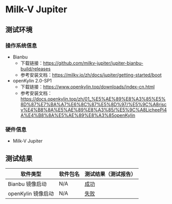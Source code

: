 # Milk-V Jupiter

## 测试环境

### 操作系统信息

- Bianbu
  - 下载链接：https://github.com/milkv-jupiter/jupiter-bianbu-build/releases
  - 参考安装文档：https://milkv.io/zh/docs/jupiter/getting-started/boot
- openKylin 2.0-SP1
  - 下载链接：https://www.openkylin.top/downloads/index-cn.html
  - 参考安装文档：https://docs.openkylin.top/zh/01_%E5%AE%89%E8%A3%85%E5%8D%87%E7%BA%A7%E6%8C%87%E5%8D%97/%E5%9C%A8riscv%E4%B8%8A%E5%AE%89%E8%A3%85/%E5%9C%A8LicheePi4A%E4%B8%8A%E5%AE%89%E8%A3%85openKylin

### 硬件信息

- Milk-V Jupiter

## 测试结果

| 软件类型           | 软件包名 | 测试结果（测试报告） |
| ------------------ | -------- | -------------------- |
| Bianbu 镜像启动    | N/A      | [成功](Bianbu)       |
| openKylin 镜像启动 | N/A      | [失败](oK)           |

[Bianbu]: Bianbu/README_zh.md
[oK]: openKylin/README_zh.md